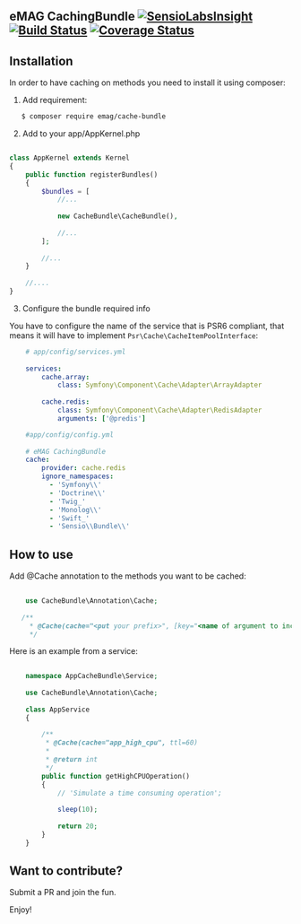 eMAG CachingBundle [![SensioLabsInsight](https://insight.sensiolabs.com/projects/04ea73ef-649e-449e-b36b-3b44dc98a9f1/mini.png)](https://insight.sensiolabs.com/projects/04ea73ef-649e-449e-b36b-3b44dc98a9f1) [![Build Status](https://travis-ci.org/eMAGTechLabs/cachebundle.svg?branch=master)](https://travis-ci.org/eMAGTechLabs/cachebundle)  [![Coverage Status](https://coveralls.io/repos/github/eMAGTechLabs/cachebundle/badge.svg?branch=master)](https://coveralls.io/github/eMAGTechLabs/cachebundle?branch=master)
----

## Installation

In order to have caching on methods you need to install it using composer:

1. Add requirement:
    
```bash
   $ composer require emag/cache-bundle
```
    
2. Add to your app/AppKernel.php
    
```php

class AppKernel extends Kernel
{
    public function registerBundles()
    {
        $bundles = [
            //...
            
            new CacheBundle\CacheBundle(),
            
            //...
        ];
        
        //...
    }
 
    //....
}
```

3. Configure the bundle required info

You have to configure the name of the service that is PSR6 compliant, that means it will have to implement `Psr\Cache\CacheItemPoolInterface`:

```yml
    # app/config/services.yml
    
    services:
        cache.array:
            class: Symfony\Component\Cache\Adapter\ArrayAdapter
            
        cache.redis:
            class: Symfony\Component\Cache\Adapter\RedisAdapter
            arguments: ['@predis']
```

```yml
    #app/config/config.yml
    
    # eMAG CachingBundle
    cache:
        provider: cache.redis
        ignore_namespaces:
          - 'Symfony\\'
          - 'Doctrine\\'
          - 'Twig_'
          - 'Monolog\\'
          - 'Swift_'
          - 'Sensio\\Bundle\\'
```

## How to use

Add @Cache annotation to the methods you want to be cached:


```php
    
    use CacheBundle\Annotation\Cache;
    
   /**
     * @Cache(cache="<put your prefix>", [key="<name of argument to include in cache key separated by comma>",  [ttl=600, [reset=true ]]])
     */
```

Here is an example from a service:

```php
    
    namespace AppCacheBundle\Service;
    
    use CacheBundle\Annotation\Cache;
    
    class AppService
    {
        
        /**
         * @Cache(cache="app_high_cpu", ttl=60)
         *
         * @return int
         */
        public function getHighCPUOperation()
        {
            // 'Simulate a time consuming operation';
            
            sleep(10);
    
            return 20;
        }
    }
```

## Want to contribute?

Submit a PR and join the fun.


Enjoy!